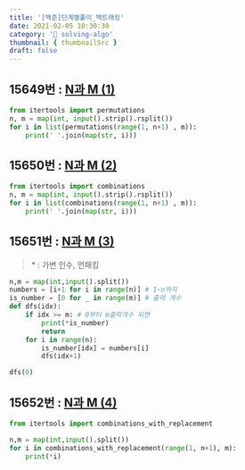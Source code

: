 ```yaml
---
title: '[백준]단계별풀이_백트래킹'
date: 2021-02-05 10:30:30
category: '💯 solving-algo'
thumbnail: { thumbnailSrc }
draft: false
---
```


## 15649번 : [N과 M (1)](https://www.acmicpc.net/problem/15649)

```python
from itertools import permutations
n, m = map(int, input().strip().rsplit())
for i in list(permutations(range(1, n+1) , m)):
    print(' '.join(map(str, i)))
```

## 15650번 : [ N과 M (2)](https://www.acmicpc.net/problem/15650)

```python
from itertools import combinations
n, m = map(int, input().strip().rsplit())
for i in list(combinations(range(1, n+1) , m)):
    print(' '.join(map(str, i)))
```

## 15651번 : [ N과 M (3)](https://www.acmicpc.net/problem/15651)

> \* : 가변 인수, 언패킹

```python
n,m = map(int,input().split())
numbers = [i+1 for i in range(n)] # 1~n까지
is_number = [0 for _ in range(m)] # 출력 개수
def dfs(idx):
    if idx >= m: # 0부터 m출력개수 되면
        print(*is_number)
        return
    for i in range(n):
        is_number[idx] = numbers[i]
        dfs(idx+1)

dfs(0)
```

## 15652번 : [ N과 M (4)](https://www.acmicpc.net/problem/15652)

```python
from itertools import combinations_with_replacement

n,m = map(int,input().split())
for i in combinations_with_replacement(range(1, n+1), m):
    print(*i)
```
